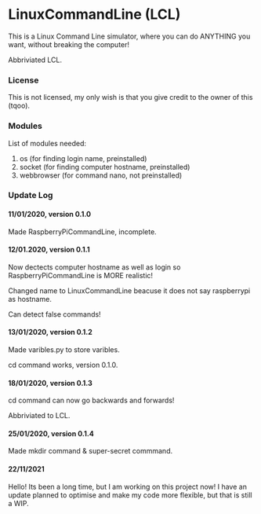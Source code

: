 # LinuxCommandLine (LCL)

This is a Linux Command Line simulator, where you can do ANYTHING you want, without breaking the computer!

Abbriviated LCL.


### License

This is not licensed, my only wish is that you give credit to the owner of this (tqoo).

### Modules

List of modules needed:

1. os (for finding login name, preinstalled)
2. socket (for finding computer hostname, preinstalled)
3. webbrowser (for command nano, not preinstalled)

### Update Log

#### 11/01/2020, version 0.1.0

Made RaspberryPiCommandLine, incomplete.

#### 12/01.2020, version 0.1.1

Now dectects computer hostname as well as login so RaspberryPiCommandLine is MORE realistic!

Changed name to LinuxCommandLine beacuse it does not say raspberrypi as hostname.

Can detect false commands!

#### 13/01/2020, version 0.1.2

Made varibles.py to store varibles.

cd command works, version 0.1.0.

#### 18/01/2020, version 0.1.3

cd command can now go backwards and forwards!

Abbriviated to LCL.

#### 25/01/2020, version 0.1.4

Made mkdir command & super-secret commmand.

#### 22/11/2021
Hello! Its been a long time, but I am working on this project now! I have an update planned to optimise and make my code more flexible, but that is still a WIP.
